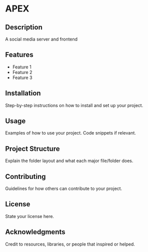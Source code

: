 # APEX

## Description
A social media server and frontend

## Features
- Feature 1
- Feature 2
- Feature 3

## Installation
Step-by-step instructions on how to install and set up your project.

## Usage
Examples of how to use your project. Code snippets if relevant.

## Project Structure
Explain the folder layout and what each major file/folder does.

## Contributing
Guidelines for how others can contribute to your project.

## License
State your license here.

## Acknowledgments
Credit to resources, libraries, or people that inspired or helped.